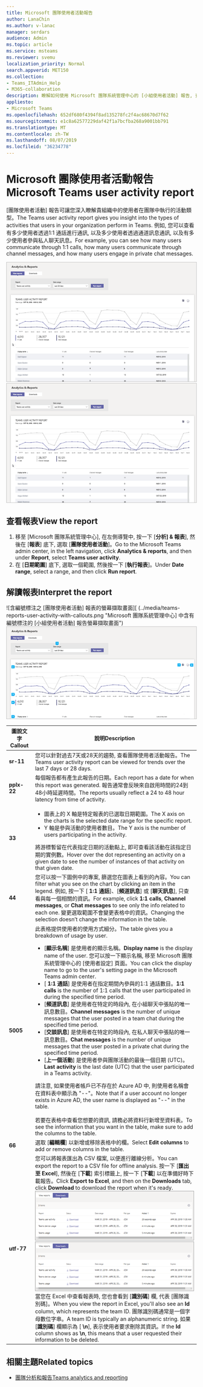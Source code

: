 ```yaml
---
title: Microsoft 團隊使用者活動報告
author: LanaChin
ms.author: v-lanac
manager: serdars
audience: Admin
ms.topic: article
ms.service: msteams
ms.reviewer: svemu
localization_priority: Normal
search.appverid: MET150
ms.collection:
- Teams_ITAdmin_Help
- M365-collaboration
description: 瞭解如何使用 Microsoft 團隊系統管理中心的 [小組使用者活動] 報告, 查看貴組織中的使用者使用團隊的方式。
appliesto:
- Microsoft Teams
ms.openlocfilehash: 652df680f4394f8ad135278fc2f4ac68670d7f62
ms.sourcegitcommit: e1c8a62577229daf42f1a7bcfba268a9001bb791
ms.translationtype: MT
ms.contentlocale: zh-TW
ms.lasthandoff: 08/07/2019
ms.locfileid: "36234778"
---
```

# <a name="microsoft-teams-user-activity-report"></a><span data-ttu-id="4a2d4-103">Microsoft 團隊使用者活動報告</span><span class="sxs-lookup"><span data-stu-id="4a2d4-103">Microsoft Teams user activity report</span></span>

<span data-ttu-id="4a2d4-104">[團隊使用者活動] 報告可讓您深入瞭解貴組織中的使用者在團隊中執行的活動類型。</span><span class="sxs-lookup"><span data-stu-id="4a2d4-104">The Teams user activity report gives you insight into the types of activities that users in your organization perform in Teams.</span></span> <span data-ttu-id="4a2d4-105">例如, 您可以查看有多少使用者透過1:1 通話進行通訊, 以及多少使用者透過通道訊息通訊, 以及有多少使用者參與私人聊天訊息。</span><span class="sxs-lookup"><span data-stu-id="4a2d4-105">For example, you can see how many users communicate through 1:1 calls, how many users communicate through channel messages, and how many users engage in private chat messages.</span></span>

<span data-ttu-id="4a2d4-106">![[團隊使用者活動] 報表的螢幕擷取畫面](../media/teams-reports-user-activity.png "Microsoft 團隊系統管理中心 [團隊使用者活動] 報表的螢幕擷取畫面")</span><span class="sxs-lookup"><span data-stu-id="4a2d4-106">![Screen shot of the Teams user activity report](../media/teams-reports-user-activity.png "Screen shot of the Teams user activity report in the Microsoft Teams admin center")</span></span>

## <a name="view-the-report"></a><span data-ttu-id="4a2d4-107">查看報表</span><span class="sxs-lookup"><span data-stu-id="4a2d4-107">View the report</span></span>

1. <span data-ttu-id="4a2d4-108">移至 [Microsoft 團隊系統管理中心], 在左側導覽中, 按一下 [**分析] & 報表**], 然後在 [**報表**] 底下, 選取 [**團隊使用者活動**]。</span><span class="sxs-lookup"><span data-stu-id="4a2d4-108">Go to the Microsoft Teams admin center, in the left navigation, click **Analytics & reports**, and then under **Report**, select **Teams user activity**.</span></span> 
2. <span data-ttu-id="4a2d4-109">在 [**日期範圍**] 底下, 選取一個範圍, 然後按一下 [**執行報表**]。</span><span class="sxs-lookup"><span data-stu-id="4a2d4-109">Under **Date range**, select a range, and then click **Run report**.</span></span> 

## <a name="interpret-the-report"></a><span data-ttu-id="4a2d4-110">解讀報表</span><span class="sxs-lookup"><span data-stu-id="4a2d4-110">Interpret the report</span></span>

<span data-ttu-id="4a2d4-111">![含編號標注之 [團隊使用者活動] 報表的螢幕擷取畫面][ (../media/teams-reports-user-activity-with-callouts.png "Microsoft 團隊系統管理中心] 中含有編號標注的 [小組使用者活動] 報告螢幕擷取畫面")</span><span class="sxs-lookup"><span data-stu-id="4a2d4-111">![Screenshot of the Teams user activity report with numbered callouts](../media/teams-reports-user-activity-with-callouts.png "Screenshot of the Teams user activity report in the Microsoft Teams admin center with numbered callouts")</span></span>

|<span data-ttu-id="4a2d4-112">圖說文字</span><span class="sxs-lookup"><span data-stu-id="4a2d4-112">Callout</span></span> |<span data-ttu-id="4a2d4-113">說明</span><span class="sxs-lookup"><span data-stu-id="4a2d4-113">Description</span></span>  |
|--------|-------------|
|<span data-ttu-id="4a2d4-114">**sr-1**</span><span class="sxs-lookup"><span data-stu-id="4a2d4-114">**1**</span></span>   |<span data-ttu-id="4a2d4-115">您可以針對過去7天或28天的趨勢, 查看團隊使用者活動報告。</span><span class="sxs-lookup"><span data-stu-id="4a2d4-115">The Teams user activity report can be viewed for trends over the last 7 days or 28 days.</span></span> |
|<span data-ttu-id="4a2d4-116">**pplx-2**</span><span class="sxs-lookup"><span data-stu-id="4a2d4-116">**2**</span></span>   |<span data-ttu-id="4a2d4-117">每個報告都有產生此報告的日期。</span><span class="sxs-lookup"><span data-stu-id="4a2d4-117">Each report has a date for when this report was generated.</span></span> <span data-ttu-id="4a2d4-118">報告通常會反映來自啟用時間的24到48小時延遲時間。</span><span class="sxs-lookup"><span data-stu-id="4a2d4-118">The reports usually reflect a 24 to 48 hour latency from time of activity.</span></span> |
|<span data-ttu-id="4a2d4-119">**3**</span><span class="sxs-lookup"><span data-stu-id="4a2d4-119">**3**</span></span>   |<ul><li><span data-ttu-id="4a2d4-120">圖表上的 X 軸是特定報表的已選取日期範圍。</span><span class="sxs-lookup"><span data-stu-id="4a2d4-120">The X axis on the charts is the selected date range for the specific report.</span></span> </li><li><span data-ttu-id="4a2d4-121">Y 軸是參與活動的使用者數目。</span><span class="sxs-lookup"><span data-stu-id="4a2d4-121">The Y axis is the number of users participating in the activity.</span></span></li></ul><span data-ttu-id="4a2d4-122">將游標暫留在代表指定日期的活動點上, 即可查看該活動在該指定日期的實例數。</span><span class="sxs-lookup"><span data-stu-id="4a2d4-122">Hover over the dot representing an activity on a given date to see the number of instances of that activity on that given date.</span></span> |
|<span data-ttu-id="4a2d4-123">**4**</span><span class="sxs-lookup"><span data-stu-id="4a2d4-123">**4**</span></span>   |<span data-ttu-id="4a2d4-124">您可以按一下圖例中的專案, 篩選您在圖表上看到的內容。</span><span class="sxs-lookup"><span data-stu-id="4a2d4-124">You can filter what you see on the chart by clicking an item in the legend.</span></span> <span data-ttu-id="4a2d4-125">例如, 按一下 [ **1:1 通話**]、[**頻道訊息**] 或 [**聊天訊息**], 只查看與每一個相關的資訊。</span><span class="sxs-lookup"><span data-stu-id="4a2d4-125">For example, click **1:1 calls**, **Channel messages**, or **Chat messages** to see only the info related to each one.</span></span> <span data-ttu-id="4a2d4-126">變更選取範圍不會變更表格中的資訊。</span><span class="sxs-lookup"><span data-stu-id="4a2d4-126">Changing the selection doesn’t change the information in the table.</span></span> |
|<span data-ttu-id="4a2d4-127">**500**</span><span class="sxs-lookup"><span data-stu-id="4a2d4-127">**5**</span></span>   |<span data-ttu-id="4a2d4-128">此表格提供使用者的使用方式細分。</span><span class="sxs-lookup"><span data-stu-id="4a2d4-128">The table gives you a breakdown of usage by user.</span></span>   <ul><li><span data-ttu-id="4a2d4-129">[**顯示名稱**] 是使用者的顯示名稱。</span><span class="sxs-lookup"><span data-stu-id="4a2d4-129">**Display name** is the display name of the user.</span></span> <span data-ttu-id="4a2d4-130">您可以按一下顯示名稱, 移至 Microsoft 團隊系統管理中心的 [使用者設定] 頁面。</span><span class="sxs-lookup"><span data-stu-id="4a2d4-130">You can click the display name to go to the user's setting page in the Microsoft Teams admin center.</span></span></li><li><span data-ttu-id="4a2d4-131">[ **1:1 通話**] 是使用者在指定期間內參與的1:1 通話數目。</span><span class="sxs-lookup"><span data-stu-id="4a2d4-131">**1:1 calls** is the number of 1:1 calls that the user participated in during the specified time period.</span></span></li><li><span data-ttu-id="4a2d4-132">[**頻道訊息**] 是使用者在特定的時段內, 在小組聊天中張貼的唯一訊息數目。</span><span class="sxs-lookup"><span data-stu-id="4a2d4-132">**Channel messages** is the number of unique messages that the user posted in a team chat during the specified time period.</span></span></li> <li><span data-ttu-id="4a2d4-133">[**交談訊息**] 是使用者在特定的時段內, 在私人聊天中張貼的唯一訊息數目。</span><span class="sxs-lookup"><span data-stu-id="4a2d4-133">**Chat messages** is the number of unique messages that the user posted in a private chat during the specified time period.</span></span></li>  <li><span data-ttu-id="4a2d4-134">[**上一個活動**] 是使用者參與團隊活動的最後一個日期 (UTC)。</span><span class="sxs-lookup"><span data-stu-id="4a2d4-134">**Last activity** is the last date (UTC) that the user participated in a Teams activity.</span></span></li> </ul><span data-ttu-id="4a2d4-135">請注意, 如果使用者帳戶已不存在於 Azure AD 中, 則使用者名稱會在資料表中顯示為 "--"。</span><span class="sxs-lookup"><span data-stu-id="4a2d4-135">Note that if a user account no longer exists in Azure AD, the user name is displayed as "--" in the table.</span></span> <br><br><span data-ttu-id="4a2d4-136">若要在表格中查看您想要的資訊, 請務必將資料行新增至資料表。</span><span class="sxs-lookup"><span data-stu-id="4a2d4-136">To see the information that you want in the table, make sure to add the columns to the table.</span></span>
|<span data-ttu-id="4a2d4-137">**6**</span><span class="sxs-lookup"><span data-stu-id="4a2d4-137">**6**</span></span>   |<span data-ttu-id="4a2d4-138">選取 [**編輯欄**] 以新增或移除表格中的欄。</span><span class="sxs-lookup"><span data-stu-id="4a2d4-138">Select **Edit columns** to add or remove columns in the table.</span></span> |
|<span data-ttu-id="4a2d4-139">**utf-7**</span><span class="sxs-lookup"><span data-stu-id="4a2d4-139">**7**</span></span>   |<span data-ttu-id="4a2d4-140">您可以將報表匯出為 CSV 檔案, 以便進行離線分析。</span><span class="sxs-lookup"><span data-stu-id="4a2d4-140">You can export the report to a CSV file for offline analysis.</span></span> <span data-ttu-id="4a2d4-141">按一下 [**匯出至 Excel**], 然後在 [**下載**] 索引標籤上, 按一下 [**下載**] 以在準備好時下載報告。</span><span class="sxs-lookup"><span data-stu-id="4a2d4-141">Click **Export to Excel**, and then on the **Downloads** tab, click **Download** to download the report when it's ready.</span></span><br><span data-ttu-id="4a2d4-142">![[下載] 索引標籤的螢幕擷取畫面, 顯示已匯出的報告供下載](../media/teams-reports-export-to-csv.png)</span><span class="sxs-lookup"><span data-stu-id="4a2d4-142">![Screen shot of the Downloads tab showing exported reports to download](../media/teams-reports-export-to-csv.png)</span></span> <br><span data-ttu-id="4a2d4-143">當您在 Excel 中查看報表時, 您也會看到 [**識別碼**] 欄, 代表 [團隊識別碼]。</span><span class="sxs-lookup"><span data-stu-id="4a2d4-143">When you view the report in Excel, you'll also see an **Id** column, which represents the team ID.</span></span> <span data-ttu-id="4a2d4-144">團隊識別碼通常是一個字母數位字串。</span><span class="sxs-lookup"><span data-stu-id="4a2d4-144">A team ID is typically an alphanumeric string.</span></span> <span data-ttu-id="4a2d4-145">如果 [**識別碼**] 欄顯示為 [ **\n**], 表示使用者要求刪除其資訊。</span><span class="sxs-lookup"><span data-stu-id="4a2d4-145">If the **Id** column shows as **\n**, this means that a user requested their information to be deleted.</span></span> ||

## <a name="related-topics"></a><span data-ttu-id="4a2d4-146">相關主題</span><span class="sxs-lookup"><span data-stu-id="4a2d4-146">Related topics</span></span>
- [<span data-ttu-id="4a2d4-147">團隊分析和報告</span><span class="sxs-lookup"><span data-stu-id="4a2d4-147">Teams analytics and reporting</span></span>](teams-reporting-reference.md)